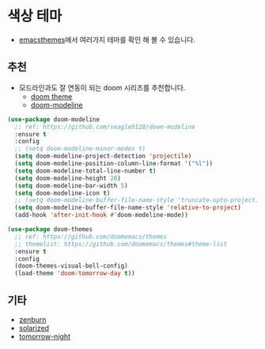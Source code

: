 # 색상 테마

- [emacsthemes](https://emacsthemes.com/popular/index.html)에서 여러가지 테마를 확인 해 볼 수 있습니다.

## 추천

- 모드라인과도 잘 연동이 되는 doom 시리즈를 추천합니다.
  - [doom theme](https://github.com/doomemacs/themes)
  - [doom-modeline](https://github.com/seagle0128/doom-modeline)

``` lisp
(use-package doom-modeline
  ;; ref: https://github.com/seagle0128/doom-modeline
  :ensure t
  :config
  ;; (setq doom-modeline-minor-modes t)
  (setq doom-modeline-project-detection 'projectile)
  (setq doom-modeline-position-column-line-format '("%l"))
  (setq doom-modeline-total-line-number t)
  (setq doom-modeline-height 20)
  (setq doom-modeline-bar-width 5)
  (setq doom-modeline-icon t)
  ;; (setq doom-modeline-buffer-file-name-style 'truncate-upto-project)
  (setq doom-modeline-buffer-file-name-style 'relative-to-project)
  (add-hook 'after-init-hook #'doom-modeline-mode))

(use-package doom-themes
  ;; ref: https://github.com/doomemacs/themes
  ;; themelist: https://github.com/doomemacs/themes#theme-list
  :ensure t
  :config
  (doom-themes-visual-bell-config)
  (load-theme 'doom-tomorrow-day t))
```

## 기타

- [zenburn](https://github.com/bbatsov/zenburn-emacs)
- [solarized](https://github.com/bbatsov/solarized-emacs)
- [tomorrow-night](https://github.com/purcell/color-theme-sanityinc-tomorrow)